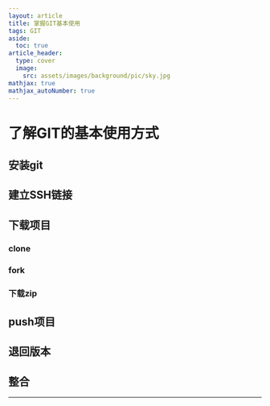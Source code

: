 ```yaml
---
layout: article
title: 掌握GIT基本使用
tags: GIT
aside:
  toc: true
article_header:
  type: cover
  image:
    src: assets/images/background/pic/sky.jpg
mathjax: true
mathjax_autoNumber: true
---
```

# 了解GIT的基本使用方式
## 安装git
## 建立SSH链接
## 下载项目
### clone
### fork
### 下载zip
## push项目
## 退回版本
## 整合

<!--more-->

---
